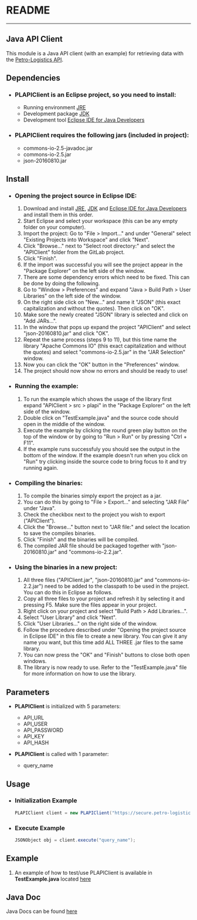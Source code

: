 # README
---

## Java API Client
This module is a Java API client (with an example) for retrieving data with the [Petro-Logistics API](https://secure.petro-logistics.com/client/api).


## Dependencies
- ### PLAPIClient is an Eclipse project, so you need to install:
    - Running environment [JRE](https://www.oracle.com/technetwork/java/javase/downloads/jre8-downloads-2133155.html)
    - Development package [JDK](https://www.oracle.com/technetwork/java/javase/downloads/jdk11-downloads-5066655.html)
    - Development tool [Eclipse IDE for Java Developers](https://www.eclipse.org/downloads/packages/release/2019-06/r/eclipse-ide-java-developers)


- ### PLAPIClient requires the following jars (included in project):
    - commons-io-2.5-javadoc.jar
    - commons-io-2.5.jar
    - json-20160810.jar


## Install
- ### Opening the project source in Eclipse IDE:
    1. Download and install [JRE](https://www.oracle.com/technetwork/java/javase/downloads/jre8-downloads-2133155.html), [JDK](https://www.oracle.com/technetwork/java/javase/downloads/jdk11-downloads-5066655.html) and [Eclipse IDE for Java Developers](https://www.eclipse.org/downloads/packages/release/2019-06/r/eclipse-ide-java-developers) and install them in this order.
    2. Start Eclipse and select your workspace (this can be any empty folder on your computer).
    3. Import the project: Go to "File > Import..." and under "General" select "Existing Projects into Workspace" and click "Next".
    4. Click "Browse..." next to "Select root directory:" and select the "APIClient" folder from the GitLab project.
    5. Click "Finish".
    6. If the import was successful you will see the project appear in the "Package Explorer" on the left side of the window.
    7. There are some dependency errors which need to be fixed. This can be done by doing the following.
    8. Go to "Window > Preferences" and expand "Java > Build Path > User Libraries" on the left side of the window.
    9. On the right side click on "New..." and name it "JSON" (this exact capitalization and without the quotes). Then click on "OK".
    10. Make sore the newly created "JSON" library is selected and click on "Add JARs...".
    11. In the window that pops up expand the project "APIClient" and select "json-20160810.jar" and click "OK".
    12. Repeat the same process (steps 9 to 11), but this time name the library "Apache Commons IO" (this exact capitalization and without the quotes) and select "commons-io-2.5.jar" in the "JAR Selection" window.
    13. Now you can click the "OK" button in the "Preferences" window.
    14. The project should now show no errors and should be ready to use!
 
- ### Running the example:
    1. To run the example which shows the usage of the library first expand "APIClient > src > plapi" in the "Package Explorer" on the left side of the window.
    2. Double click on "TestExample.java" and the source code should open in the middle of the window.
    3. Execute the example by clicking the round green play button on the top of the window or by going to "Run > Run" or by pressing "Ctrl + F11".
    4. If the example runs successfuly you should see the output in the bottom of the window. If the example doesn't run when you click on "Run" try clicking inside the source code to bring focus to it and try running again.
 
- ### Compiling the binaries:
    1. To compile the binaries simply export the project as a jar.
    2. You can do this by going to "File > Export..." and selecting "JAR File" under "Java".
    3. Check the checkbox next to the project you wish to export ("APIClient").
    4. Click the "Browse..." button next to "JAR file:" and select the location to save the compiles binaries.
    5. Click "Finish" and the binaries will be compiled.
    6. The compiled JAR file should be packaged together with "json-20160810.jar" and "commons-io-2.2.jar".

- ### Using the binaries in a new project:
    1. All three files ("APIClient.jar", "json-20160810.jar" and "commons-io-2.2.jar") need to be added to the classpath to be used in the project. You can do this in Eclipse as follows.
    2. Copy all three files to your project and refresh it by selecting it and pressing F5. Make sure the files appear in your project.
    3. Right click on your project and select "Build Path > Add Libraries...".
    4. Select "User Library" and click "Next".
    5. Click "User Libraries..." on the right side of the window.
    6. Follow the procedure described under "Opening the project source in Eclipse IDE" in this file to create a new library. You can give it any name you want, but this time add ALL THREE .jar files to the same library.
    7. You can now press the "OK" and "Finish" buttons to close both open windows.
    8. The library is now ready to use. Refer to the "TestExample.java" file for more information on how to use the library.


## Parameters
- **PLAPIClient** is initialized with 5 parameters:
    - API_URL
    - API_USER
    - API_PASSWORD
    - API_KEY
    - API_HASH


- **PLAPIClient** is called with 1 parameter:
    - query_name


## Usage
- ### Initialization Example
    ```java
    PLAPIClient client = new PLAPIClient("https://secure.petro-logistics.com/api/v2/requested_report_type", "your_api_key", "your_api_hash", "your_http_user", "your_http_password");
    ```


- ### Execute Example
    ```java
    JSONObject obj = client.execute("query_name");
    ```


## Example
1. An example of how to test/use PLAPIClient is available in **TestExample.java** located [here](APIClient/src/plapi/TestExample.java)


## Java Doc
Java Docs can be found [here](APIClient/doc/)
